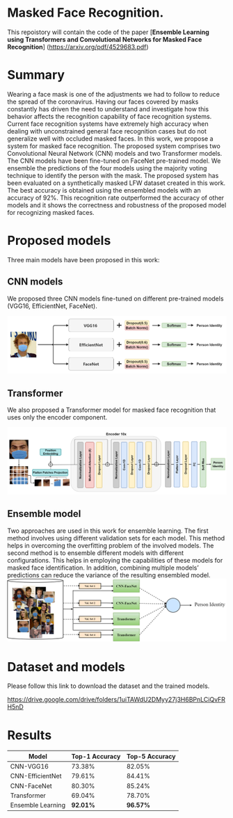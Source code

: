 # Masked Face Recognition.
This repoistory will contain the code of the paper [**Ensemble Learning using Transformers and Convolutional Networks for Masked Face Recognition**] (https://arxiv.org/pdf/4529683.pdf)  

# Summary
Wearing a face mask is one of the adjustments we had to follow to reduce the spread of the coronavirus. Having our faces covered by masks constantly has driven the need to understand and investigate how this behavior affects the recognition capability of face recognition systems. Current face recognition systems have extremely high accuracy when dealing with unconstrained general face recognition cases but do not generalize well with occluded masked faces. 
In this work, we propose a system for masked face recognition. The proposed system comprises two Convolutional Neural Network (CNN) models and two Transformer models. The CNN models have been fine-tuned on FaceNet pre-trained model. 
We ensemble the predictions of the four models using the majority voting technique to identify the person with the mask. The proposed system has been evaluated on a synthetically masked LFW dataset created in this work. The best accuracy is obtained using the ensembled models with an accuracy of 92\%. This recognition rate outperformed the accuracy of other models and it shows the correctness and
robustness of the proposed model for recognizing masked faces.

# Proposed models
Three main models have been proposed in this work:
## CNN models
We proposed three CNN models fine-tuned on different pre-trained models (VGG16, EfficientNet, FaceNet).  

![Alt text](cnn_models.png?raw=true)

## Transformer 
We also proposed a Transformer model for masked face recognition that uses only the encoder component. 

![Alt text](transformer.png?raw=true)

## Ensemble model
Two approaches are used in this work for ensemble learning. The first method involves using different validation sets for each model. This method helps in overcoming the overfitting problem of the involved models. The second method is to ensemble different models with different configurations.  This helps in employing the capabilities of these models for masked face identification. In addition, combining multiple models’ predictions can reduce the variance of the resulting ensembled model. 
![Alt text](ensemble.png?raw=true)

# Dataset and models
Please follow this link to download the dataset and the trained models. 

https://drive.google.com/drive/folders/1uiTAWdU2DMyy27j3H6BPnLCiQvFRH5nD


# Results

| Model | Top-1 Accuracy | Top-5 Accuracy
| -- | -- | -- |
CNN-VGG16 | 73.38% | 82.05% |
CNN-EfficientNet | 79.61% | 84.41% |
CNN-FaceNet | 80.30% | 85.24% |
Transformer | 69.04% | 78.70% |
Ensemble Learning | **92.01%** | **96.57%** |
